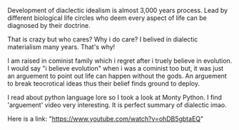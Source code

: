 Development of diaclectic idealism is almost 3,000 years process. Lead by different biological life circles who deem 
every aspect of life can be diagnosed by their doctrine. 
 
That is crazy but who cares? Why i do care? I belived in dialectic materialism many years. That's why!

I am raised in cominist family which i regret after i truely believe in evolution. 
I would say "i believe evolution" when i was a cominist too but,
it was just an arguement to point out life can happen without the gods.
An arguement to break teocrotical ideas thus their belief finds ground to deploy.

I read about python language lore so I took a look at Monty Python. I find 'arguement' video very interesting.
It is perfect summary of dialectic imao. 

Here is a link: "https://www.youtube.com/watch?v=ohDB5gbtaEQ"
